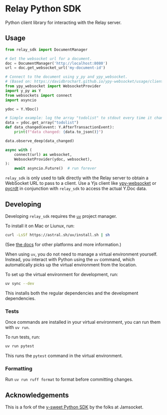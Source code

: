 # Relay Python SDK

Python client library for interacting with the Relay server.

## Usage

```python
from relay_sdk import DocumentManager

# Get the websocket url for a document.
doc = DocumentManager('http://localhost:8080')
url = doc.get_websocket_url('my-document-id')

# Connect to the document using y_py and ypy_websocket.
# (Based on: https://davidbrochart.github.io/ypy-websocket/usage/client/)
from ypy_websocket import WebsocketProvider
import y_py as Y
from websockets import connect
import asyncio

ydoc = Y.YDoc()

# Simple example: log the array "todolist" to stdout every time it changes.
data = ydoc.get_array("todolist")
def data_changed(event: Y.AfterTransactionEvent):
    print(f"data changed: {data.to_json()}")

data.observe_deep(data_changed)

async with (
    connect(url) as websocket,
    WebsocketProvider(ydoc, websocket),
):
    await asyncio.Future()  # run forever
```

`relay_sdk` is only used to talk directly with the Relay server to obtain a WebSocket URL to pass to a client.
Use a Yjs client like [ypy-websocket](https://davidbrochart.github.io/ypy-websocket/usage/client/) or [pycrdt](https://github.com/jupyter-server/pycrdt)
in conjunction with `relay_sdk` to access the actual Y.Doc data.

## Developing

Developing `relay_sdk` requires the [`uv`](https://docs.astral.sh/uv/) project manager.

To install it on Mac or Liunux, run:

```bash
curl -LsSf https://astral.sh/uv/install.sh | sh
```

(See [the docs](https://docs.astral.sh/uv/) for other platforms and more information.)

When using `uv`, you do not need to manage a virtual environment yourself. Instead, you interact with
Python using the `uv` command, which automatically picks up the virtual environment from the location.

To set up the virtual environment for development, run:

```bash
uv sync --dev
```

This installs both the regular dependencies and the development dependencies.

### Tests

Once commands are installed in your virtual environment, you can run them with `uv run`.

To run tests, run:

```bash
uv run pytest
```

This runs the `pytest` command in the virtual environment.

### Formatting

Run `uv run ruff format` to format before committing changes.

## Acknowledgements

This is a fork of the [y-sweet Python SDK](https://github.com/jamsocket/y-sweet) by the folks at Jamsocket.
